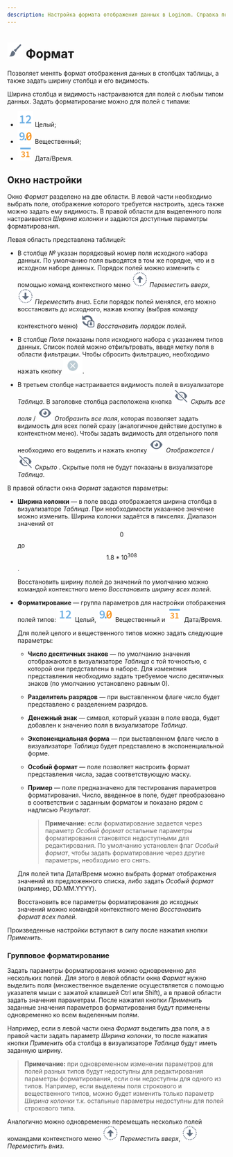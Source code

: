 ```yaml
---
description: Настройка формата отображения данных в Loginom. Справка по работе с окном настройки и групповому форматированию. Установка ширины, смена форматов, разделителей, округления. Установка денежных знаков. Особый формат
---
```

# ![](./../../images/icons/common/toolbar-controls/format_default.svg) Формат

Позволяет менять формат отображения данных в столбцах таблицы, а также задать ширину столбца и его видимость.

Ширина столбца и видимость настраиваются для полей с любым типом данных. Задать форматирование можно для полей с типами:

* ![](./../../images/icons/common/data-types/integer_default.svg) Целый;
* ![](./../../images/icons/common/data-types/float_default.svg) Вещественный;
* ![](./../../images/icons/common/data-types/datetime_default.svg) Дата/Время.

## Окно настройки

Окно *Формат* разделено на две области. В левой части необходимо выбрать поле, отображение которого требуется настроить, здесь также можно задать ему видимость. В правой области для выделенного поля настраивается *Ширина колонки* и задаются доступные параметры форматирования.

Левая область представлена таблицей:

* В столбце *№* указан порядковый номер поля исходного набора данных.
По умолчанию поля выводятся в том же порядке, что и в исходном наборе данных. Порядок полей можно изменить с помощью команд контекстного меню ![](./../../images/icons/common/toolbar-controls/moveup_default.svg) *Переместить вверх*, ![](./../../images/icons/common/toolbar-controls/movedown_default.svg) *Переместить вниз*. Если порядок полей менялся, его можно восстановить до исходного, нажав кнопку (выбрав команду контекстного меню) ![](./../../images/icons/common/toolbar-controls/refresh-all_default.svg) *Восстановить порядок полей*.

* В столбце *Поля* показаны поля исходного набора с указанием типов данных. Список полей можно отфильтровать, введя метку поля в области фильтрации. Чтобы сбросить фильтрацию, необходимо нажать кнопку ![](./../../images/extjs-theme/form/clear-trigger/clear-trigger_default.svg).

* В третьем столбце настраивается видимость полей в визуализаторе *Таблица*. В заголовке столбца расположена кнопка ![](./../../images/icons/common/toolbar-controls/invisible_default.svg) *Скрыть все поля* / ![](./../../images/icons/common/toolbar-controls/visible_default.svg) *Отобразить все поля*, которая позволяет задать видимость для всех полей сразу (аналогичное действие доступно в контекстном меню). Чтобы задать видимость для отдельного поля необходимо его выделить и нажать кнопку ![](./../../images/icons/common/toolbar-controls/visible_default.svg) *Отображается* / ![](./../../images/icons/common/toolbar-controls/invisible_default.svg) *Скрыто* . Скрытые поля не будут показаны в визуализаторе *Таблица*.

В правой области окна *Формат* задаются параметры:

* **Ширина колонки** — в поле ввода отображается ширина столбца в визуализаторе *Таблица*. При необходимости указанное значение можно изменить. Ширина колонки задаётся в пикселях. Диапазон значений от $$0$$ до $$1.8*10^{308}$$.

  Восстановить ширину полей до значений по умолчанию можно командой контекстного меню *Восстановить ширину всех полей*.

* **Форматирование** — группа параметров для настройки отображения полей типов: ![](./../../images/icons/common/data-types/integer_default.svg) Целый, ![](./../../images/icons/common/data-types/float_default.svg) Вещественный и ![](./../../images/icons/common/data-types/datetime_default.svg) Дата/Время. 

  Для полей целого и вещественного типов можно задать следующие параметры:

  * **Число десятичных знаков** — по умолчанию значения отображаются в визуализаторе *Таблица* с той точностью, с которой они представлены в наборе. Для изменения представления необходимо задать требуемое число десятичных знаков (по умолчанию установлено равным 0).
  * **Разделитель разрядов** — при выставленном флаге число будет представлено с разделением разрядов.
  * **Денежный знак** — символ, который указан в поле ввода, будет добавлен к значению поля в визуализаторе *Таблица*.
  * **Экспоненциальная форма** — при выставленном флаге число в визуализаторе *Таблица* будет представлено в экспоненциальной форме.
  * **Особый формат** — поле позволяет настроить формат представления числа, задав соответствующую маску.
  * **Пример** — поле предназначено для тестирования параметров форматирования. Число, введенное в поле, будет преобразовано в соответствии с заданным форматом и показано рядом с надписью *Результат*.

    > **Примечание:** если форматирование задается через параметр *Особый формат* остальные параметры форматирования становятся недоступными для редактирования. По умолчанию установлен флаг *Особый формат*, чтобы задать форматирование через другие параметры, необходимо его снять.

  Для полей типа Дата/Время можно выбрать формат отображения значений из предложенного списка, либо задать *Особый формат* (например, DD.MM.YYYY).

  Восстановить все параметры форматирования до исходных значений можно командой контекстного меню *Восстановить формат всех полей*.

Произведенные настройки вступают в силу после нажатия кнопки *Применить*.

### Групповое форматирование

Задать параметры форматирования можно одновременно для нескольких полей. Для этого в левой области окна *Формат* нужно выделить поля (множественное выделение осуществляется с помощью указателя мыши с зажатой клавишей Ctrl или Shift), а в правой области задать значения параметрам. После нажатия кнопки *Применить* заданные значения параметров форматирования будут применены одновременно ко всем выделенным полям.

Например, если в левой части окна *Формат* выделить два поля, а в правой части задать параметр *Ширина колонки*, то после нажатия кнопки *Применить* оба столбца в визуализаторе *Таблица* будут иметь заданную ширину.

>**Примечание:** при одновременном изменении параметров для полей разных типов будут недоступны для редактирования параметры форматирования, если они недоступны для одного из типов. Например, если выделены поля строкового и вещественного типов, можно будет изменить только параметр *Ширина колонки* т.к. остальные параметры недоступны для полей строкового типа.

Аналогично можно одновременно перемещать несколько полей командами контекстного меню ![](./../../images/icons/common/toolbar-controls/moveup_default.svg) *Переместить вверх*, ![](./../../images/icons/common/toolbar-controls/movedown_default.svg) *Переместить вниз*.
